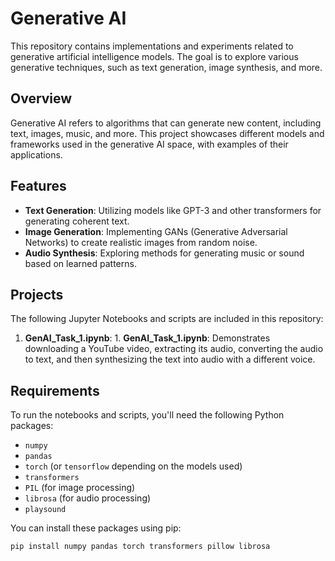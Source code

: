 # Generative AI

This repository contains implementations and experiments related to generative artificial intelligence models. The goal is to explore various generative techniques, such as text generation, image synthesis, and more.

## Overview

Generative AI refers to algorithms that can generate new content, including text, images, music, and more. This project showcases different models and frameworks used in the generative AI space, with examples of their applications.

## Features

- **Text Generation**: Utilizing models like GPT-3 and other transformers for generating coherent text.
- **Image Generation**: Implementing GANs (Generative Adversarial Networks) to create realistic images from random noise.
- **Audio Synthesis**: Exploring methods for generating music or sound based on learned patterns.

## Projects

The following Jupyter Notebooks and scripts are included in this repository:

1. **GenAI_Task_1.ipynb**: 1. **GenAI_Task_1.ipynb**: Demonstrates downloading a YouTube video, extracting its audio, converting the audio to text, and then synthesizing the text into audio with a different voice.


## Requirements

To run the notebooks and scripts, you'll need the following Python packages:

- `numpy`
- `pandas`
- `torch` (or `tensorflow` depending on the models used)
- `transformers`
- `PIL` (for image processing)
- `librosa` (for audio processing)
- `playsound`

You can install these packages using pip:

```bash
pip install numpy pandas torch transformers pillow librosa
